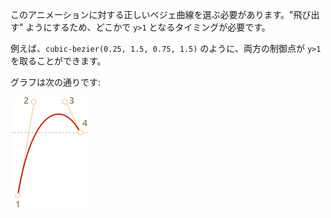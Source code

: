 このアニメーションに対する正しいベジェ曲線を選ぶ必要があります。"飛び出す" ようにするため、どこかで `y>1` となるタイミングが必要です。

例えば、`cubic-bezier(0.25, 1.5, 0.75, 1.5)` のように、両方の制御点が `y>1` を取ることができます。

グラフは次の通りです:

![](bezier-up.png)
